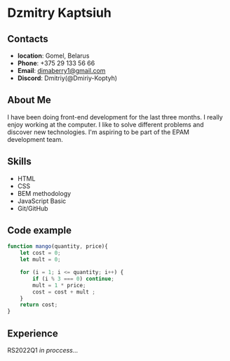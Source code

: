 # Dzmitry Kaptsiuh
## Contacts
- **location**: Gomel, Belarus
- **Phone**: +375 29 133 56 66
- **Email**: dimaberry1@gmail.com
- **Discord**: Dmitriy(@Dmiriy-Koptyh)
## About Me
I have been doing front-end development for the last three months. I really enjoy working at the computer. I like to solve different problems and discover new technologies. I'm aspiring to be part of the EPAM development team.
## Skills
- HTML
- CSS
- BEM methodology
- JavaScript Basic
- Git/GitHub
## Code example
```javascript
function mango(quantity, price){
    let cost = 0;
    let mult = 0;

    for (i = 1; i <= quantity; i++) {
        if (i % 3 === 0) continue;
        mult = 1 * price;
        cost = cost + mult ;
    }
    return cost;
}
```
## Experience
RS2022Q1 *in proccess...*
